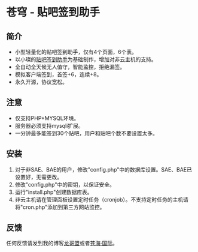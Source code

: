 # 苍穹 - 贴吧签到助手

## 简介

* 小型轻量化的贴吧签到助手，仅有4个页面，6个表。
* 以小璨的[贴吧签到助手](http://signtb.sinaapp.com/)为基础制作，增加对非云主机的支持。
* 全自动全天候无人值守，智能监控，拒绝漏签。
* 模拟客户端签到，首签+6，连续+8。
* 永久开源，协议宽松。

## 注意

* 仅支持PHP+MYSQL环境。
* 服务器必须支持mysqli扩展。
* 一分钟最多能签到30个贴吧，用户和贴吧个数不要设置太多。

## 安装

1. 对于非SAE、BAE的用户，修改"config.php"中的数据库设置。SAE、BAE已设置好，无需更改。
2. 修改"config.php"中的密钥，以保证安全。
3. 运行"install.php"创建数据库表。
4. 非云主机请在管理面板设置定时任务（cronjob）。不支持定时任务的主机请将"cron.php"添加到第三方网站监控。

## 反馈

任何反馈请发到我的博客[龙哥盟](http://www.flygon.net)或者[苍海·国际](http://www.258ch.com)。